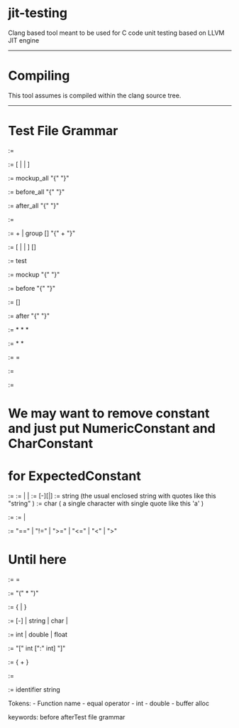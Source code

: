jit-testing
===========

Clang based tool meant to be used for C code unit testing based on LLVM JIT engine

----------
Compiling
==========
This tool assumes is compiled within the clang source tree.

---------
Test File Grammar
========

<test-expr> := <test-file>

<test-file> := [<global-mockup> | <global-setup> | <global-teardown> ] <unit-tests>

<global-mockup> := mockup_all "{" <mockup-fixture> "}"

<global-setup> := before_all "{" <test-fixture> "}"

<global-teardown> := after_all "{" <test-fixture> "}"

<unit-tests> := <test-group>

<test-group> := <test-definition>+ | group [<identifier>] "{" <test-group>+ "}"

<test-definition> := [<test-info> | <test-mockup> | <test-setup>] <test-function> [<test-teardown>]

<test-info> := test <identifier>

<test-mockup> := mockup "{" <mockup-fixture> "}"

<test-setup> :=  before "{"  <test-fixture> "}"

<test-function> := <function-call> [<expected-result>]


<test-teardown> := after "{" <test-fixture> "}"

<test-fixture> := <function-call>*  <var-assignment>* <expected-expr>*

<mockup-fixture> := <mockup-function>*  <mockup-variable>*

<mockup-function> :=  <function-call> = <argument>

<mockup-variable> := <var-assignment>

<expected-result> :=  <comparison-operator> <expected-constant> 

# We may want to remove constant and just put NumericConstant and CharConstant
# for ExpectedConstant
<expected-constant> := <constant>
<constant> := <numeric-constant> | <string-constant>| <char-constant>
<numeric-constant> := [-][<integer>|<float>] 
<string-constant> := string (the usual enclosed string with quotes like this "string" )
<char-constant> := char ( a single character with single quote like this 'a' )

<expected-expression> := <operand> <comparison-operator> <operand>
<operand> := <constant> | <identifier>

<comparison-operator> := "==" | "!=" | ">=" | "<=" | "<" | ">"

# Until here
<var-assignment> := <identifier> = <argument>

<function-call> := <function-name>"(" <function-argument>* ")"

<function-argument> := {<argument> | <buffer-alloc>}

<argument> := [-]<number> | string |  char | <array-initializer>

<number> := int | double |  float

<buffer-alloc> := "[" int [":" int] "]"

<array-initializer> := { <number>+ }

<function-name> := <identifier>

<identifier> := identifier string


Tokens:
	- Function name
	- equal operator
	- int
	- double
	- buffer alloc

keywords:
	before
	afterTest file grammar
